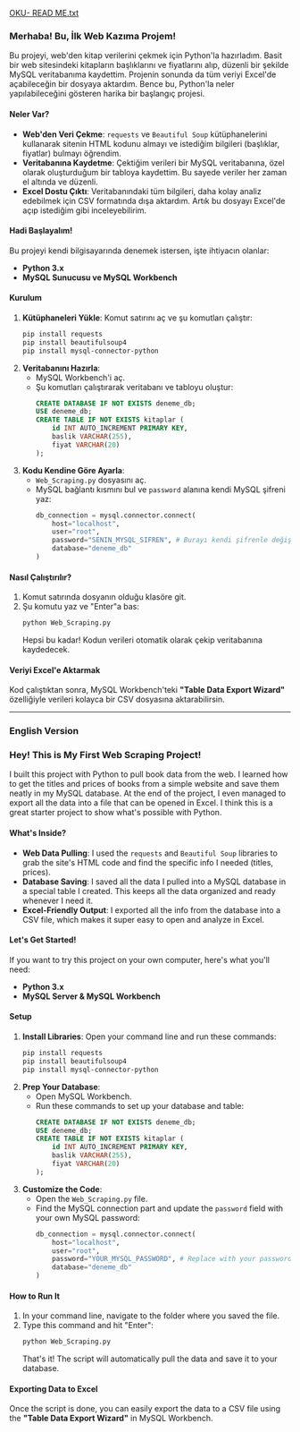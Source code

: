 [OKU- READ ME.txt](https://github.com/user-attachments/files/22129074/OKU-.READ.ME.txt)
### Merhaba! Bu, İlk Web Kazıma Projem!

Bu projeyi, web'den kitap verilerini çekmek için Python'la hazırladım. Basit bir web sitesindeki kitapların başlıklarını ve fiyatlarını alıp, düzenli bir şekilde MySQL veritabanıma kaydettim. Projenin sonunda da tüm veriyi Excel'de açabileceğin bir dosyaya aktardım. Bence bu, Python'la neler yapılabileceğini gösteren harika bir başlangıç projesi.

#### **Neler Var?**

-   **Web'den Veri Çekme**: `requests` ve `Beautiful Soup` kütüphanelerini kullanarak sitenin HTML kodunu almayı ve istediğim bilgileri (başlıklar, fiyatlar) bulmayı öğrendim.
-   **Veritabanına Kaydetme**: Çektiğim verileri bir MySQL veritabanına, özel olarak oluşturduğum bir tabloya kaydettim. Bu sayede veriler her zaman el altında ve düzenli.
-   **Excel Dostu Çıktı**: Veritabanındaki tüm bilgileri, daha kolay analiz edebilmek için CSV formatında dışa aktardım. Artık bu dosyayı Excel'de açıp istediğim gibi inceleyebilirim.

#### **Hadi Başlayalım!**

Bu projeyi kendi bilgisayarında denemek istersen, işte ihtiyacın olanlar:

-   **Python 3.x**
-   **MySQL Sunucusu ve MySQL Workbench**

#### **Kurulum**

1.  **Kütüphaneleri Yükle**: Komut satırını aç ve şu komutları çalıştır:
    ```bash
    pip install requests
    pip install beautifulsoup4
    pip install mysql-connector-python
    ```
2.  **Veritabanını Hazırla**:
    -   MySQL Workbench'i aç.
    -   Şu komutları çalıştırarak veritabanı ve tabloyu oluştur:
        ```sql
        CREATE DATABASE IF NOT EXISTS deneme_db;
        USE deneme_db;
        CREATE TABLE IF NOT EXISTS kitaplar (
            id INT AUTO_INCREMENT PRIMARY KEY,
            baslik VARCHAR(255),
            fiyat VARCHAR(20)
        );
        ```
3.  **Kodu Kendine Göre Ayarla**:
    -   `Web_Scraping.py` dosyasını aç.
    -   MySQL bağlantı kısmını bul ve `password` alanına kendi MySQL şifreni yaz:
        ```python
        db_connection = mysql.connector.connect(
            host="localhost",
            user="root",
            password="SENIN_MYSQL_SIFREN", # Burayı kendi şifrenle değiştir
            database="deneme_db"
        )
        ```

#### **Nasıl Çalıştırılır?**

1.  Komut satırında dosyanın olduğu klasöre git.
2.  Şu komutu yaz ve "Enter"a bas:
    ```bash
    python Web_Scraping.py
    ```
    Hepsi bu kadar! Kodun verileri otomatik olarak çekip veritabanına kaydedecek.

#### **Veriyi Excel'e Aktarmak**

Kod çalıştıktan sonra, MySQL Workbench'teki **"Table Data Export Wizard"** özelliğiyle verileri kolayca bir CSV dosyasına aktarabilirsin.

---

### English Version

### Hey! This is My First Web Scraping Project!

I built this project with Python to pull book data from the web. I learned how to get the titles and prices of books from a simple website and save them neatly in my MySQL database. At the end of the project, I even managed to export all the data into a file that can be opened in Excel. I think this is a great starter project to show what's possible with Python.

#### **What's Inside?**

-   **Web Data Pulling**: I used the `requests` and `Beautiful Soup` libraries to grab the site's HTML code and find the specific info I needed (titles, prices).
-   **Database Saving**: I saved all the data I pulled into a MySQL database in a special table I created. This keeps all the data organized and ready whenever I need it.
-   **Excel-Friendly Output**: I exported all the info from the database into a CSV file, which makes it super easy to open and analyze in Excel.

#### **Let's Get Started!**

If you want to try this project on your own computer, here's what you'll need:

-   **Python 3.x**
-   **MySQL Server & MySQL Workbench**

#### **Setup**

1.  **Install Libraries**: Open your command line and run these commands:
    ```bash
    pip install requests
    pip install beautifulsoup4
    pip install mysql-connector-python
    ```
2.  **Prep Your Database**:
    -   Open MySQL Workbench.
    -   Run these commands to set up your database and table:
        ```sql
        CREATE DATABASE IF NOT EXISTS deneme_db;
        USE deneme_db;
        CREATE TABLE IF NOT EXISTS kitaplar (
            id INT AUTO_INCREMENT PRIMARY KEY,
            baslik VARCHAR(255),
            fiyat VARCHAR(20)
        );
        ```
3.  **Customize the Code**:
    -   Open the `Web_Scraping.py` file.
    -   Find the MySQL connection part and update the `password` field with your own MySQL password:
        ```python
        db_connection = mysql.connector.connect(
            host="localhost",
            user="root",
            password="YOUR_MYSQL_PASSWORD", # Replace with your password
            database="deneme_db"
        )
        ```

#### **How to Run It**

1.  In your command line, navigate to the folder where you saved the file.
2.  Type this command and hit "Enter":
    ```bash
    python Web_Scraping.py
    ```
    That's it! The script will automatically pull the data and save it to your database.

#### **Exporting Data to Excel**

Once the script is done, you can easily export the data to a CSV file using the **"Table Data Export Wizard"** in MySQL Workbench.

